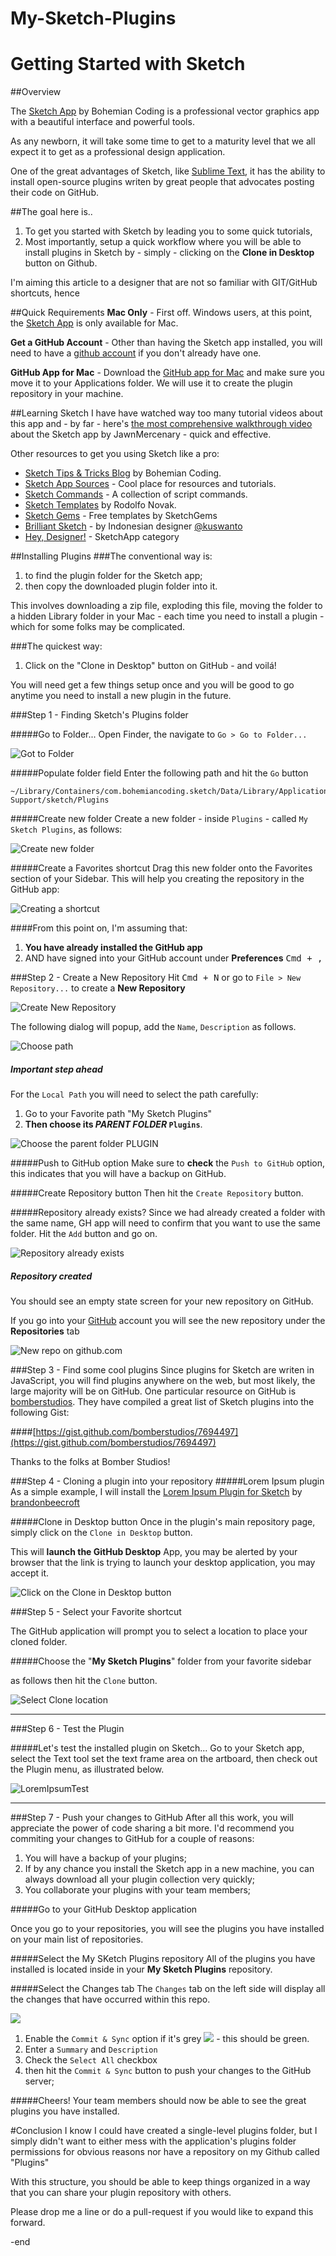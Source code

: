 My-Sketch-Plugins
=================

# Getting Started with Sketch

##Overview

The [Sketch App](http://www.bohemiancoding.com/sketch/) by Bohemian Coding is a professional vector graphics app with a beautiful interface and powerful tools. 

As any newborn, it will take some time to get to a maturity level that we all expect it to get as a professional design application.

One of the great advantages of Sketch, like [Sublime Text](http://www.sublimetext.com/), it has the ability to install open-source plugins writen by great people that advocates posting their code on GitHub. 


##The goal here is..
1. To get you started with Sketch by leading you to some quick tutorials, 
2. Most importantly, setup a quick workflow where you will be able to install plugins in Sketch by - simply - clicking on the **Clone in Desktop** button on Github.

I'm aiming this article to a designer that are not so familiar with GIT/GitHub shortcuts, hence 

##Quick Requirements
**Mac Only** - First off. Windows users, at this point, the [Sketch App](http://www.bohemiancoding.com/sketch/)  is only available for Mac.

**Get a GitHub Account** - Other than having the Sketch app installed, you will need to have a [github account](https://github.com/join) if you don't already have one.

**GitHub App for Mac** - Download the [GitHub app for Mac](http://mac.github.com/) and make sure you move it to your Applications folder. We will use it to create the plugin repository in your machine.

##Learning Sketch
I have have watched way too many tutorial videos about this app and - by far - here's [the most comprehensive walkthrough video](http://youtu.be/wIodpWdvqaU) about the Sketch app by JawnMercenary - quick and effective.

Other resources to get you using Sketch like a pro:

* [Sketch Tips & Tricks Blog](http://sketchtips.tumblr.com/) by Bohemian Coding.
* [Sketch App Sources](http://www.sketchappsources.com) - Cool place for resources and tutorials.
* [Sketch Commands](https://github.com/bomberstudios/sketch-commands) - A collection of script commands.
* [Sketch Templates](https://github.com/search?q=%40nvk+sketch) by Rodolfo Novak.
* [Sketch Gems](http://www.sketchgems.com/category/free-gems/) - Free templates by SketchGems
* [Brilliant Sketch](http://brilliantsketch.com/) - by Indonesian designer [@kuswanto](https://twitter.com/kuswanto) 
* [Hey, Designer!](http://heydesigner.com/sketchapp/) - SketchApp category

##Installing Plugins
###The conventional  way is:

1. to find the plugin folder for the Sketch app;
2. then copy the downloaded plugin folder into it.

This involves downloading a zip file, exploding this file, moving the folder to a hidden Library folder in your Mac - each time you need to install a plugin - which for some folks may be complicated.

###The quickest way:

1. Click on the "Clone in Desktop" button on GitHub - and voilá!

You will need get a few things setup once and you will be good to go anytime you need to install a new plugin in the future.


###Step 1 - Finding Sketch's Plugins folder

#####Go to Folder...
Open Finder, the navigate to `Go > Go to Folder...`

![Got to Folder](http://cl.ly/image/3z2L3q251h3w/Image%202014-02-12%20at%202.28.44%20PM.png)

#####Populate folder field
Enter the following path and hit the `Go` button

	~/Library/Containers/com.bohemiancoding.sketch/Data/Library/Application Support/sketch/Plugins

#####Create new folder
Create a new folder - inside `Plugins` - called `My Sketch Plugins`, as follows:

![Create new folder](http://cl.ly/image/2D0r1b0t051t/Image%202014-02-12%20at%202.53.28%20PM.png)

#####Create a Favorites shortcut
Drag this new folder onto the Favorites section of your Sidebar. This will help you creating the repository in the GitHub app:

![Creating a shortcut](http://cl.ly/image/0G191W0b3w3P/dragToFavorites.gif)

####From this point on, I'm assuming that:

1. **You have already installed the GitHub app** 
2. AND have signed into your GitHub account under **Preferences** <kbd>Cmd + ,</kbd>

###Step 2 - Create a New Repository
Hit <kbd>Cmd + N</kbd> or go to `File > New Repository...` to create a **New Repository**

![Create New Repository](http://cl.ly/image/1N2o0W271R22/Image%202014-02-12%20at%202.05.19%20PM.png)

The following dialog will popup, add the `Name`, `Description` as follows.

![Choose path](http://cl.ly/image/2n2E2R2D1t13/Image%202014-02-12%20at%203.28.57%20PM.png)

##### Important step ahead
For the `Local Path` you will need to select the path carefully: 

1. Go to your Favorite path "My Sketch Plugins"  
2. **Then choose its *PARENT FOLDER* `Plugins`**.  

![Choose the parent folder PLUGIN](http://cl.ly/image/2x162O1q110g/Image%202014-02-12%20at%204.32.11%20PM.png)

#####Push to GitHub option
Make sure to **check** the `Push to GitHub` option, this indicates that you will have a backup on GitHub.

#####Create Repository button
Then hit the `Create Repository` button. 

#####Repository already exists?
Since we had already created a folder with the same name, GH app will need to confirm that you want to use the same folder. Hit the `Add` button and go on.

![Repository already exists](http://cl.ly/image/2j1p1y2C0t1x/Image%202014-02-12%20at%204.34.23%20PM.png) 

##### Repository created
You should see an empty state screen for your new repository on GitHub.

If you go into your [GitHub](http://github.com) account you will see the new repository under the **Repositories** tab

![New repo on github.com](http://cl.ly/image/11402j0R053a/Image%202014-02-12%20at%203.37.10%20PM.png)

###Step 3 - Find some cool plugins
Since plugins for Sketch are writen in JavaScript, you will find plugins anywhere on the web, but most likely, the large majority will be on GitHub. One particular resource on GitHub is [bomberstudios](https://gist.github.com/bomberstudios). They have compiled a great list of Sketch plugins into the following Gist:

####[https://gist.github.com/bomberstudios/7694497](https://gist.github.com/bomberstudios/7694497)

Thanks to the folks at Bomber Studios!
 
###Step 4 - Cloning a plugin into your repository
#####Lorem Ipsum plugin
As a simple example, I will install the [Lorem Ipsum Plugin for Sketch](https://github.com/brandonbeecroft/Lorem-Ipsum-Plugin-for-Sketch) by [brandonbeecroft](https://github.com/brandonbeecroft)

#####Clone in Desktop button
Once in the plugin's main repository page, simply click on the `Clone in Desktop` button. 

This will **launch the GitHub Desktop** App, you may be alerted by your browser that the link is trying to launch your desktop application, you may accept it. 

![Click on the Clone in Desktop button](http://cl.ly/image/142M042i2w2L/CloneInDesktop.png)






###Step 5 - Select your Favorite shortcut

The GitHub application will prompt you to select a location to place your cloned folder. 

#####Choose the "**My Sketch Plugins**" folder from your favorite sidebar

as follows then hit the `Clone` button.

![Select Clone location](http://cl.ly/image/2D1u2g2j2a2B/Image%202014-02-12%20at%204.13.35%20PM.png)


---

###Step 6 - Test the Plugin

#####Let's test the installed plugin on Sketch...
Go to your Sketch app, select the Text tool set the text frame area on the artboard, then check out the Plugin menu, as illustrated below.

![LoremIpsumTest](http://cl.ly/image/1Q1h0O2S0E35/testingLoremIpsum.gif)

---

###Step 7 - Push your changes to GitHub
After all this work, you will appreciate the power of code sharing a bit more. I'd recommend you commiting your changes to GitHub for a couple of reasons:

1. You will have a backup of your plugins;
2. If by any chance you install the Sketch app in a new machine, you can always download all your plugin collection very quickly;
3. You collaborate your plugins with your team members;  

#####Go to your GitHub Desktop application

Once you go to your repositories, you will see the plugins you have installed on your main list of repositories. 

#####Select the My SKetch Plugins repository
All of the plugins you have installed is located inside in your **My Sketch Plugins** repository.

#####Select the Changes tab
The `Changes` tab on the left side will display all the changes that have occurred within this repo.  

![](http://cl.ly/image/2p0q0s2y1w1a/Image%202014-02-12%20at%205.44.33%20PM.png)

1. Enable the `Commit & Sync` option if it's grey ![](http://cl.ly/image/3E321e1k3z1t/Image%202014-02-12%20at%205.47.18%20PM.png) - this should be green.
2. Enter a `Summary` and `Description`
3. Check the `Select All` checkbox
4. then hit the `Commit & Sync` button to push your changes to the GitHub server;

#####Cheers!
Your team members should now be able to see the great plugins you have installed.


#Conclusion
I know I could have created a single-level plugins folder, but I simply didn't want to either mess with the application's plugins folder permissions for obvious reasons nor have a repository on my Github called "Plugins"

With this structure, you should be able to keep things organized in a way that you can share your plugin repository with others.


Please drop me a line or do a pull-request if you would like to expand this forward.

-end
